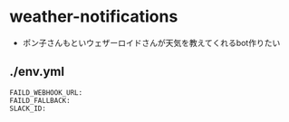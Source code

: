 # weather-notifications
  - ポン子さんもといウェザーロイドさんが天気を教えてくれるbot作りたい

## ./env.yml
```
FAILD_WEBHOOK_URL:
FAILD_FALLBACK:
SLACK_ID:
```